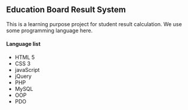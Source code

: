 ## Education Board Result System 

This is a learning purpose project for student result calculation. We use some programming language here. 

#### Language list

- HTML 5
- CSS 3 
- javaScript 
- jQuery 
- PHP 
- MySQL 
- OOP 
- PDO 





